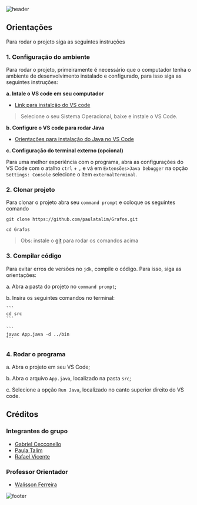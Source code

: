 ![header](https://capsule-render.vercel.app/api?type=waving&color=d736ff&fontColor=ffffff&height=200&section=header&text=Grafos&fontSize=45&animation=fadeIn&fontAlignY=38)

## Orientações

Para rodar o projeto siga as seguintes instruções

### 1. Configuração do ambiente

Para rodar o projeto, primeiramente é necessário que o computador tenha o ambiente de desenvolvimento instalado e configurado, para isso siga as seguintes instruções:

**a. Intale o VS code em seu computador**

- [Link para instalção do VS code](https://code.visualstudio.com/download)

> Selecione o seu Sistema Operacional, baixe e instale o VS Code.

**b. Configure o VS code para rodar Java**

- [Orientações para instalação do Java no VS Code](https://code.visualstudio.com/docs/java/java-tutorial)

**c. Configuração do terminal externo (opcional)**

Para uma melhor experiência com o programa, abra as configurações do VS Code com o atalho `ctrl` + `,` e vá em `Extensões>Java Debugger` na opção `Settings: Console` selecione o item `externalTerminal`.


### 2. Clonar projeto

Para clonar o projeto abra seu `command prompt` e coloque os seguintes comando

```
git clone https://github.com/paulatalim/Grafos.git
```

```
cd Grafos
```

> Obs: instale o [git](https://git-scm.com/) para rodar os comandos acima

### 3. Compilar código

Para evitar erros de versões no `jdk`, compile o código. Para isso, siga as orientações:

a. Abra a pasta do projeto no `command prompt`;

b. Insira os seguintes comandos no terminal:

    ```
    cd src
    ```
    
    ```
    javac App.java -d ../bin
    ```

### 4. Rodar o programa

a. Abra o projeto em seu VS Code;

b. Abra o arquivo `App.java`, localizado na pasta `src`;

c. Selecione a opção `Run Java`, localizado no canto superior direito do VS code.

## Créditos

### Integrantes do grupo

- [Gabriel Cecconello](https://www.linkedin.com/in/gabriel-cecconello/)
- [Paula Talim](https://www.linkedin.com/in/paulatalim/)
- [Rafael Vicente](https://www.linkedin.com/in/rafael-vicente-8726a6204/)

### Professor Orientador

- [Walisson Ferreira](https://www.linkedin.com/in/walisson-ferreira-4b580a36/)

![footer](https://capsule-render.vercel.app/api?type=waving&color=d736ff&height=200&section=footer&animation=fadeIn)
